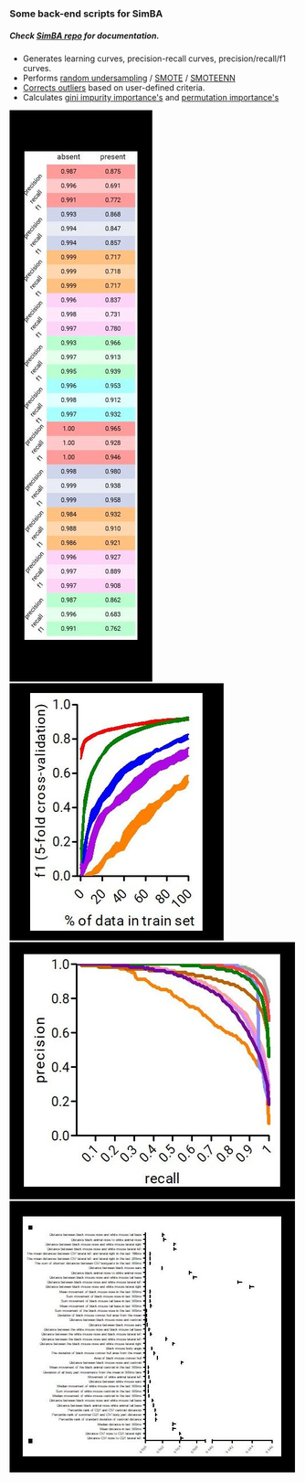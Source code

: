 ### Some back-end scripts for SimBA
##### Check [SimBA repo](https://github.com/sgoldenlab/simba) for documentation. 
* Generates learning curves, precision-recall curves, precision/recall/f1 curves. 
* Performs [random undersampling](https://imbalanced-learn.readthedocs.io/en/stable/generated/imblearn.under_sampling.RandomUnderSampler.html) / [SMOTE](https://imbalanced-learn.readthedocs.io/en/stable/generated/imblearn.over_sampling.SMOTE.html) / [SMOTEENN](https://imbalanced-learn.readthedocs.io/en/stable/generated/imblearn.combine.SMOTEENN.html)
* [Corrects outliers](https://github.com/sgoldenlab/simba/blob/master/misc/Outlier_settings.pdf) based on user-defined criteria. 
* Calculates [gini impurity importance's](https://scikit-learn.org/stable/auto_examples/ensemble/plot_forest_importances.html) and [permutation importance's](https://scikit-learn.org/stable/modules/permutation_importance.html)

![alt-text-1](images/Image1.jpg "Touchscreen operant box version 1") ![alt-text-1](images/Image2.jpg "Touchscreen operant box version 2")
![alt-text-1](images/Image3.jpg "Touchscreen operant box version 1") ![alt-text-1](images/Image4.jpg "Touchscreen operant box version 2")
